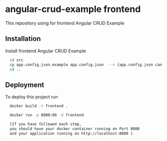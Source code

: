
# angular-crud-example frontend

This repository using for frontend Angular CRUD Example


## Installation

Install frontend Angular CRUD Example

```bash
  cd src
  cp app.config.json.example app.config.json  --> (app.config.json can modify as needed)
  cd ..
```

## Deployment

To deploy this project run

```bash
  docker build -t frontend .

  docker run -p 8000:80 -d frontend

  (If you have followed each step, 
  you should have your docker container running on Port 8000 
  and your application running on http://localhost:8000 )

```

